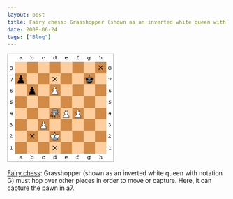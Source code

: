 ```yaml
---
layout: post
title: Fairy chess: Grasshopper (shown as an inverted white queen with...
date: 2008-06-24
tags: ["Blog"]
---
```


![](k3Im6rfOqamj1sfgl48flcMc_r1_250.png)  

[Fairy chess](http://en.wikipedia.org/wiki/Fairy_chess_piece): Grasshopper (shown as an inverted white queen with notation G) must hop over other pieces in order to move or capture. Here, it can capture the pawn in a7.